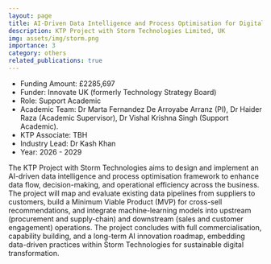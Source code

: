 ```yaml
---
layout: page
title: AI-Driven Data Intelligence and Process Optimisation for Digital Transformation at Storm Technologies
description: KTP Project with Storm Technologies Limited, UK
img: assets/img/storm.png
importance: 3
category: others
related_publications: true
---
```


* Funding Amount: £2285,697 <br/>
* Funder: Innovate UK (formerly Technology Strategy Board) <br/>
* Role: Support Academic <br/>
* Academic Team: Dr Marta Fernandez De Arroyabe Arranz (PI), Dr Haider Raza (Academic Supervisor), Dr Vishal Krishna Singh (Support Academic).
* KTP Associate:  TBH <br/>
* Industry Lead: Dr Kash Khan<br/>
* Year: 2026 - 2029

The KTP Project with Storm Technologies aims to design and implement an AI-driven data intelligence and process optimisation framework to enhance data flow, decision-making, and operational efficiency across the business. The project will map and evaluate existing data pipelines from suppliers to customers, build a Minimum Viable Product (MVP) for cross-sell recommendations, and integrate machine-learning models into upstream (procurement and supply-chain) and downstream (sales and customer engagement) operations. The project concludes with full commercialisation, capability building, and a long-term AI innovation roadmap, embedding data-driven practices within Storm Technologies for sustainable digital transformation.